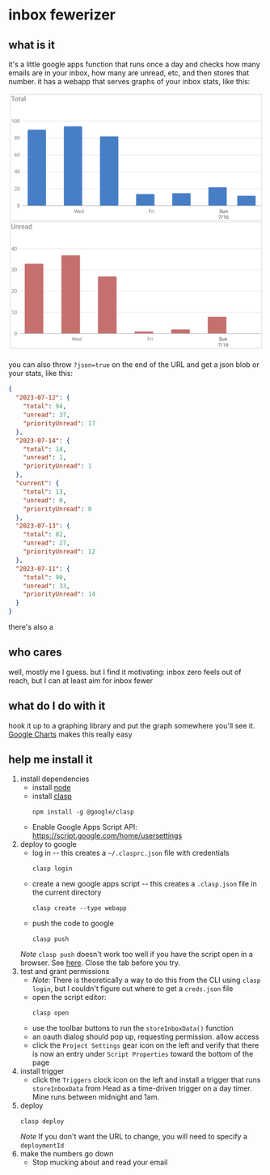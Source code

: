# inbox fewerizer

## what is it

it's a little google apps function that runs once a day and checks how many emails are in your inbox, how many are unread, etc, and then stores that number.  it has a webapp that serves graphs of your inbox stats, like this:

![example graphs](/example.png)

you can also throw `?json=true` on the end of the URL and get a json blob or your stats, like this:

```json
{
  "2023-07-12": {
    "total": 94,
    "unread": 37,
    "priorityUnread": 17
  },
  "2023-07-14": {
    "total": 14,
    "unread": 1,
    "priorityUnread": 1
  },
  "current": {
    "total": 13,
    "unread": 0,
    "priorityUnread": 0
  },
  "2023-07-13": {
    "total": 82,
    "unread": 27,
    "priorityUnread": 12
  },
  "2023-07-11": {
    "total": 90,
    "unread": 33,
    "priorityUnread": 14
  }
}
```

there's also a 

## who cares

well, mostly me I guess. but I find it motivating: inbox zero feels out of reach, but I can at least aim for inbox fewer

## what do I do with it

hook it up to a graphing library and put the graph somewhere you'll see it.  [Google Charts](https://developers.google.com/chart/interactive/docs) makes this really easy

## help me install it

1. install dependencies
    * install [node](https://nodejs.org/en/download/)
    * install [clasp](https://github.com/google/clasp)
        ```
        npm install -g @google/clasp
        ```
    * Enable Google Apps Script API: https://script.google.com/home/usersettings
2. deploy to google
    *  log in -- this creates a `~/.clasprc.json` file with credentials
        ```
        clasp login
        ```
    *  create a new google apps script -- this creates a `.clasp.json` file in the current directory
        ```
        clasp create --type webapp
        ```
    * push the code to google
        ```
        clasp push
        ```
    *Note* `clasp push` doesn't work too well if you have the script open in a browser. See [here](https://issuetracker.google.com/issues/123311608). Close the tab before you try.
3. test and grant permissions
    * *Note*: There is theoretically a way to do this from the CLI using `clasp login`, but I couldn't figure out where to get a `creds.json` file
    * open the script editor:
        ```
        clasp open
        ```
    * use the toolbar buttons to run the `storeInboxData()` function
    * an oauth dialog should pop up, requesting permission. allow access
    * click the `Project Settings` gear icon on the left and verify that there is now an entry under `Script Properties` toward the bottom of the page
5. install trigger
    * click the `Triggers` clock icon on the left and install a trigger that runs `storeInboxData` from Head as a time-driven trigger on a day timer. Mine runs between midnight and 1am.
6. deploy
    ```
    clasp deploy
    ```
    *Note* If you don't want the URL to change, you will need to specify a `deploymentId`
7. make the numbers go down
    * Stop mucking about and read your email
